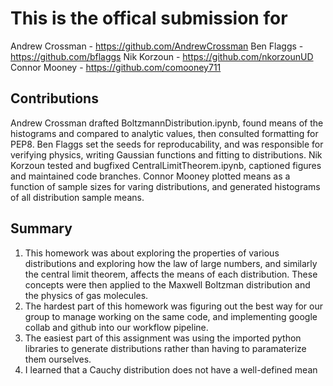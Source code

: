 # This is the offical submission for
Andrew Crossman -  https://github.com/AndrewCrossman
Ben Flaggs - https://github.com/bflaggs
Nik Korzoun - https://github.com/nkorzounUD
Connor Mooney - https://github.com/comooney711

## Contributions
Andrew Crossman drafted BoltzmannDistribution.ipynb, found means of the histograms and compared to analytic values, then consulted formatting for PEP8. Ben Flaggs set the seeds for reproducability, and was responsible for verifying physics, writing Gaussian functions and fitting to distributions. Nik Korzoun tested and bugfixed CentralLimitTheorem.ipynb, captioned figures and maintained code branches. Connor Mooney plotted means as a function of sample sizes for varing distributions, and generated histograms of all distribution sample means.

## Summary
1. This homework was about exploring the properties of various distributions and exploring how the law of large numbers, and similarly the central limit theorem, affects the means of each distribution. These concepts were then applied to the Maxwell Boltzman distribution and the physics of gas molecules.
2. The hardest part of this homework was figuring out the best way for our group to manage working on the same code, and implementing google collab and github into our workflow pipeline.
3. The easiest part of this assignment was using the imported python libraries to generate distributions rather than having to paramaterize them ourselves.
4. I learned that a Cauchy distribution does not have a well-defined mean 